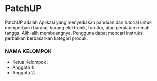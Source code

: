 # PatchUP
PatchUP adalah Aplikasi yang menyediakan panduan dan tutorial untuk memperbaiki barang-barang elektronik, furnitur, atau peralatan rumah tangga. Alih-alih membuangnya, Pengguna dapat mencari instruksi perbaikan berdasarkan kategori produk.

### NAMA KELOMPOK
- Ketua Kelompok :
- Anggota 1:
- Anggota 2:
